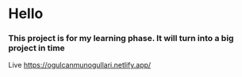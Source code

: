 

# Hello

### This project is for my learning phase. It will turn into a big project in time


Live 
<a href="https://ogulcanmunogullari.netlify.app/" >https://ogulcanmunogullari.netlify.app/</a>

